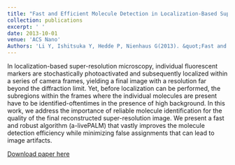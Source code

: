 ```yaml
---
title: "Fast and Efficient Molecule Detection in Localization-Based Super-Resolution Microscopy by Parallel Adaptive Histogram Equalization"
collection: publications
excerpt: ' '
date: 2013-10-01
venue: 'ACS Nano'
Authors: 'Li Y, Ishitsuka Y, Hedde P, Nienhaus G(2013). &quot;Fast and Efficient Molecule Detection in Localization-Based Super-Resolution Microscopy by Parallel Adaptive Histogram Equalization &quot; <i>ACS Nano</i>. 7(6).'
---
```

In localization-based super-resolution microscopy, individual fluorescent markers are stochastically photoactivated and subsequently localized within a series of camera frames, yielding a final image with a resolution far beyond the diffraction limit. Yet, before localization can be performed, the subregions within the frames where the individual molecules are present have to be identified-oftentimes in the presence of high background. In this work, we address the importance of reliable molecule identification for the quality of the final reconstructed super-resolution image. We present a fast and robust algorithm (a-livePALM) that vastly improves the molecule detection efficiency while minimizing false assignments that can lead to image artifacts.

[Download paper here](http://zjuwfy.github.io/files/paper2.pdf)
